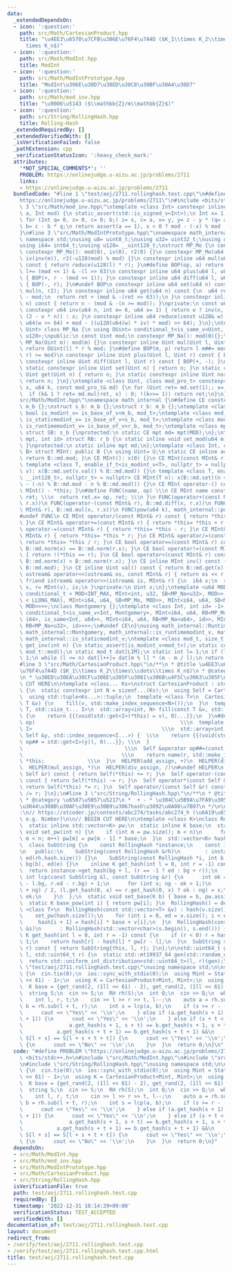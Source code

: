 ```yaml
---
data:
  _extendedDependsOn:
  - icon: ':question:'
    path: src/Math/CartesianProduct.hpp
    title: "\u4EE3\u6570\u7CFB\u306E\u76F4\u7A4D ($K_1\\times K_2\\times\\cdots\\\
      times K_n$)"
  - icon: ':question:'
    path: src/Math/ModInt.hpp
    title: ModInt
  - icon: ':question:'
    path: src/Math/ModIntPrototype.hpp
    title: "ModInt\u306E\u30D7\u30ED\u30C8\u30BF\u30A4\u30D7"
  - icon: ':question:'
    path: src/Math/mod_inv.hpp
    title: "\u9006\u5143 ($\\mathbb{Z}/m\\mathbb{Z}$)"
  - icon: ':question:'
    path: src/String/RollingHash.hpp
    title: Rolling-Hash
  _extendedRequiredBy: []
  _extendedVerifiedWith: []
  _isVerificationFailed: false
  _pathExtension: cpp
  _verificationStatusIcon: ':heavy_check_mark:'
  attributes:
    '*NOT_SPECIAL_COMMENTS*': ''
    PROBLEM: https://onlinejudge.u-aizu.ac.jp/problems/2711
    links:
    - https://onlinejudge.u-aizu.ac.jp/problems/2711
  bundledCode: "#line 1 \"test/aoj/2711.rollinghash.test.cpp\"\n#define PROBLEM \"\
    https://onlinejudge.u-aizu.ac.jp/problems/2711\"\n#include <bits/stdc++.h>\n#line\
    \ 3 \"src/Math/mod_inv.hpp\"\ntemplate <class Int> constexpr inline Int mod_inv(Int\
    \ a, Int mod) {\n static_assert(std::is_signed_v<Int>);\n Int x= 1, y= 0, b= mod;\n\
    \ for (Int q= 0, z= 0, c= 0; b;) z= x, c= a, x= y, y= z - y * (q= a / b), a= b,\
    \ b= c - b * q;\n return assert(a == 1), x < 0 ? mod - (-x) % mod : x % mod;\n\
    }\n#line 3 \"src/Math/ModIntPrototype.hpp\"\nnamespace math_internal {\nusing\
    \ namespace std;\nusing u8= uint8_t;\nusing u32= uint32_t;\nusing u64= uint64_t;\n\
    using i64= int64_t;\nusing u128= __uint128_t;\nstruct MP_Mo {\n const u64 mod;\n\
    \ constexpr MP_Mo(): mod(0), iv(0), r2(0) {}\n constexpr MP_Mo(u64 m): mod(m),\
    \ iv(inv(m)), r2(-u128(mod) % mod) {}\n constexpr inline u64 mul(u64 l, u64 r)\
    \ const { return reduce(u128(l) * r); }\n#define BOP(op, a) return l op##= a,\
    \ l+= (mod << 1) & -(l >> 63)\n constexpr inline u64 plus(u64 l, u64 r) const\
    \ { BOP(+, r - (mod << 1)); }\n constexpr inline u64 diff(u64 l, u64 r) const\
    \ { BOP(-, r); }\n#undef BOP\n constexpr inline u64 set(u64 n) const { return\
    \ mul(n, r2); }\n constexpr inline u64 get(u64 n) const {\n  u64 ret= reduce(n)\
    \ - mod;\n  return ret + (mod & -(ret >> 63));\n }\n constexpr inline u64 norm(u64\
    \ n) const { return n - (mod & -(n >= mod)); }\nprivate:\n const u64 iv, r2;\n\
    \ constexpr u64 inv(u64 n, int e= 6, u64 x= 1) { return e ? inv(n, e - 1, x *\
    \ (2 - x * n)) : x; }\n constexpr inline u64 reduce(const u128& w) const { return\
    \ u64(w >> 64) + mod - ((u128(u64(w) * iv) * mod) >> 64); }\n};\ntemplate <class\
    \ Uint> class MP_Na {\n using DUint= conditional_t<is_same_v<Uint, u32>, u64,\
    \ u128>;\npublic:\n const Uint mod;\n constexpr MP_Na(): mod(0){};\n constexpr\
    \ MP_Na(Uint m): mod(m) {}\n constexpr inline Uint mul(Uint l, Uint r) const {\
    \ return DUint(l) * r % mod; }\n#define BOP(m, p) return l m##= mod & -((l p##=\
    \ r) >= mod)\n constexpr inline Uint plus(Uint l, Uint r) const { BOP(-, +); }\n\
    \ constexpr inline Uint diff(Uint l, Uint r) const { BOP(+, -); }\n#undef BOP\n\
    \ static constexpr inline Uint set(Uint n) { return n; }\n static constexpr inline\
    \ Uint get(Uint n) { return n; }\n static constexpr inline Uint norm(Uint n) {\
    \ return n; }\n};\ntemplate <class Uint, class mod_pro_t> constexpr Uint pow(Uint\
    \ x, u64 k, const mod_pro_t& md) {\n for (Uint ret= md.set(1);; x= md.mul(x, x))\n\
    \  if (k& 1 ? ret= md.mul(ret, x) : 0; !(k>>= 1)) return ret;\n}\n}\n#line 5 \"\
    src/Math/ModInt.hpp\"\nnamespace math_internal {\n#define CE constexpr\nstruct\
    \ m_b {};\nstruct s_b: m_b {};\nstruct r_b: m_b {};\ntemplate <class mod_t> CE\
    \ bool is_modint_v= is_base_of_v<m_b, mod_t>;\ntemplate <class mod_t> CE bool\
    \ is_staticmodint_v= is_base_of_v<s_b, mod_t>;\ntemplate <class mod_t> CE bool\
    \ is_runtimemodint_v= is_base_of_v<r_b, mod_t>;\ntemplate <class mpt, u64 MOD>\
    \ struct SB: s_b {\nprotected:\n static CE mpt md= mpt(MOD);\n};\ntemplate <class\
    \ mpt, int id> struct RB: r_b {\n static inline void set_mod(u64 m) { md= mpt(m);\
    \ }\nprotected:\n static inline mpt md;\n};\ntemplate <class Int, class U, class\
    \ B> struct MInt: public B {\n using Uint= U;\n static CE inline auto mod() {\
    \ return B::md.mod; }\n CE MInt(): x(0) {}\n CE MInt(const MInt& r): x(r.x) {}\n\
    \ template <class T, enable_if_t<is_modint_v<T>, nullptr_t> = nullptr> CE MInt(T\
    \ v): x(B::md.set(v.val() % B::md.mod)) {}\n template <class T, enable_if_t<is_convertible_v<T,\
    \ __int128_t>, nullptr_t> = nullptr> CE MInt(T n): x(B::md.set((n < 0 ? B::md.mod\
    \ - (-n) % B::md.mod : n % B::md.mod))) {}\n CE MInt operator-() const { return\
    \ MInt() - *this; }\n#define FUNC(name, op) \\\n CE MInt name const { \\\n  MInt\
    \ ret; \\\n  return ret.x= op, ret; \\\n }\n FUNC(operator+(const MInt& r), B::md.plus(x,\
    \ r.x))\n FUNC(operator-(const MInt& r), B::md.diff(x, r.x))\n FUNC(operator*(const\
    \ MInt& r), B::md.mul(x, r.x))\n FUNC(pow(u64 k), math_internal::pow(x, k, B::md))\n\
    #undef FUNC\n CE MInt operator/(const MInt& r) const { return *this * r.inv();\
    \ }\n CE MInt& operator+=(const MInt& r) { return *this= *this + r; }\n CE MInt&\
    \ operator-=(const MInt& r) { return *this= *this - r; }\n CE MInt& operator*=(const\
    \ MInt& r) { return *this= *this * r; }\n CE MInt& operator/=(const MInt& r) {\
    \ return *this= *this / r; }\n CE bool operator==(const MInt& r) const { return\
    \ B::md.norm(x) == B::md.norm(r.x); }\n CE bool operator!=(const MInt& r) const\
    \ { return !(*this == r); }\n CE bool operator<(const MInt& r) const { return\
    \ B::md.norm(x) < B::md.norm(r.x); }\n CE inline MInt inv() const { return mod_inv<Int>(val(),\
    \ B::md.mod); }\n CE inline Uint val() const { return B::md.get(x); }\n friend\
    \ ostream& operator<<(ostream& os, const MInt& r) { return os << r.val(); }\n\
    \ friend istream& operator>>(istream& is, MInt& r) {\n  i64 v;\n  return is >>\
    \ v, r= MInt(v), is;\n }\nprivate:\n Uint x;\n};\ntemplate <u64 MOD> using StaticModInt=\
    \ conditional_t < MOD<INT_MAX, MInt<int, u32, SB<MP_Na<u32>, MOD>>, conditional_t<MOD&(MOD\
    \ < LLONG_MAX), MInt<i64, u64, SB<MP_Mo, MOD>>, MInt<i64, u64, SB<MP_Na<u64>,\
    \ MOD>>>>;\nclass Montgomery {};\ntemplate <class Int, int id= -1> using RuntimeModInt=\
    \ conditional_t<is_same_v<Int, Montgomery>, MInt<i64, u64, RB<MP_Mo, id>>, conditional_t<disjunction_v<is_same<Int,\
    \ i64>, is_same<Int, u64>>, MInt<i64, u64, RB<MP_Na<u64>, id>>, MInt<int, u32,\
    \ RB<MP_Na<u32>, id>>>>;\n#undef CE\n}\nusing math_internal::RuntimeModInt, math_internal::StaticModInt,\
    \ math_internal::Montgomery, math_internal::is_runtimemodint_v, math_internal::is_modint_v,\
    \ math_internal::is_staticmodint_v;\ntemplate <class mod_t, size_t LIM> mod_t\
    \ get_inv(int n) {\n static_assert(is_modint_v<mod_t>);\n static const auto m=\
    \ mod_t::mod();\n static mod_t dat[LIM];\n static int l= 1;\n if (l == 1) dat[l++]=\
    \ 1;\n while (l <= n) dat[l++]= dat[m % l] * (m - m / l);\n return dat[n];\n}\n\
    #line 3 \"src/Math/CartesianProduct.hpp\"\n/**\n * @title \u4EE3\u6570\u7CFB\u306E\
    \u76F4\u7A4D ($K_1\\times K_2\\times\\cdots\\times K_n$)\n * @category \u6570\u5B66\
    \n * \u30ED\u30EA\u30CF\u306E\u305F\u3081\u306B\u4F5C\u3063\u305F\n */\n\n// BEGIN\
    \ CUT HERE\n\ntemplate <class... Ks>\nstruct CartesianProduct : std::tuple<Ks...>\
    \ {\n  static constexpr int N = sizeof...(Ks);\n  using Self = CartesianProduct;\n\
    \  using std::tuple<Ks...>::tuple;\n  template <class T>\n  CartesianProduct(const\
    \ T &v) {\n    fill(v, std::make_index_sequence<N>());\n  }\n  template <class\
    \ T, std::size_t... I>\n  std::array<int, N> fill(const T &v, std::index_sequence<I...>)\
    \ {\n    return {{(void(std::get<I>(*this) = v), 0)...}};\n  }\n#define HELPER(name,\
    \ op)                                               \\\n  template <std::size_t...\
    \ I>                                          \\\n  std::array<int, N> name(const\
    \ Self &y, std::index_sequence<I...>) {  \\\n    return {{(void(std::get<I>(*this)\
    \ op## = std::get<I>(y)), 0)...}}; \\\n  }                                   \
    \                                 \\\n  Self &operator op##=(const Self &r) {\
    \                                \\\n    return name(r, std::make_index_sequence<N>()),\
    \ *this;              \\\n  }\n  HELPER(add_assign, +)\n  HELPER(dif_assign, -)\n\
    \  HELPER(mul_assign, *)\n  HELPER(div_assign, /)\n#undef HELPER\n  Self operator+(const\
    \ Self &r) const { return Self(*this) += r; }\n  Self operator-(const Self &r)\
    \ const { return Self(*this) -= r; }\n  Self operator*(const Self &r) const {\
    \ return Self(*this) *= r; }\n  Self operator/(const Self &r) const { return Self(*this)\
    \ /= r; }\n};\n#line 3 \"src/String/RollingHash.hpp\"\n/**\n * @title Rolling-Hash\n\
    \ * @category \u6587\u5B57\u5217\n *  + - * \u304C\u5B9A\u7FA9\u3055\u308C\u3066\
    \u3044\u308B\u30AF\u30E9\u30B9\u3067hash\u3092\u8A08\u7B97\n */\n\n// verify\u7528\
    :\n// https://atcoder.jp/contests/abc274/tasks/abc274_h (\u6A19\u65702\u306E\u4F53\
    \ e.g. Nimber)\n\n// BEGIN CUT HERE\n\ntemplate <class K>\nclass RollingHash {\n\
    \  static inline std::vector<K> pw;\n  static inline K base;\n  static inline\
    \ void set_pw(int n) {\n    if (int m = pw.size(); m < n)\n      for (pw.resize(n);\
    \ m < n; m++) pw[m] = pw[m - 1] * base;\n  }\n  std::vector<K> hash;\n\n public:\n\
    \  class SubString {\n    const RollingHash *instance;\n    const int bg, ed;\n\
    \n   public:\n    SubString(const RollingHash &rh)\n        : instance(&rh), bg(0),\
    \ ed(rh.hash.size()) {}\n    SubString(const RollingHash *i, int b, int e) : instance(i),\
    \ bg(b), ed(e) {}\n    inline K get_hash(int l = 0, int r = -1) const {\n    \
    \  return instance->get_hash(bg + l, (r == -1 ? ed : bg + r));\n    }\n    friend\
    \ int lcp(const SubString &l, const SubString &r) {\n      int ok = 0, ng = std::min(l.ed\
    \ - l.bg, r.ed - r.bg) + 1;\n      for (int x; ng - ok > 1;)\n        x = (ok\
    \ + ng) / 2, (l.get_hash(0, x) == r.get_hash(0, x) ? ok : ng) = x;\n      return\
    \ ok;\n    }\n  };\n  static void set_base(K b) { base = b, pw.assign(1, 1); }\n\
    \  static K base_pow(int i) { return pw[i]; }\n  RollingHash() = default;\n  template\
    \ <class T>\n  RollingHash(const std::vector<T> &v) : hash(v.size() + 1, 0) {\n\
    \    set_pw(hash.size());\n    for (int i = 0, ed = v.size(); i < ed; i++)\n \
    \     hash[i + 1] = hash[i] * base + v[i];\n  }\n  RollingHash(const std::string\
    \ &s)\n      : RollingHash(std::vector<char>(s.begin(), s.end())) {}\n  inline\
    \ K get_hash(int l = 0, int r = -1) const {\n    if (r < 0) r = hash.size() -\
    \ 1;\n    return hash[r] - hash[l] * pw[r - l];\n  }\n  SubString sub(int l, int\
    \ r) const { return SubString{this, l, r}; }\n};\n\nstd::uint64_t get_rand(std::uint64_t\
    \ l, std::uint64_t r) {\n  static std::mt19937_64 gen(std::random_device{}());\n\
    \  return std::uniform_int_distribution<std::uint64_t>(l, r)(gen);\n}\n#line 6\
    \ \"test/aoj/2711.rollinghash.test.cpp\"\nusing namespace std;\n\nsigned main()\
    \ {\n  cin.tie(0);\n  ios::sync_with_stdio(0);\n  using Mint = StaticModInt<(1ll\
    \ << 61) - 1>;\n  using K = CartesianProduct<Mint, Mint>;\n  using RH = RollingHash<K>;\n\
    \  K base = {get_rand(2, (1ll << 61) - 2), get_rand(2, (1ll << 61) - 2)};\n  RH::set_base(base);\n\
    \  string S;\n  cin >> S;\n  RH rh(S);\n  int Q;\n  cin >> Q;\n  while (Q--) {\n\
    \    int l, r, t;\n    cin >> l >> r >> t, l--;\n    auto a = rh.sub(l, r - t),\
    \ b = rh.sub(l + t, r);\n    int s = lcp(a, b);\n    if (s >= r - (l + t)) {\n\
    \      cout << \"Yes\" << '\\n';\n    } else if (a.get_hash(s + 1) == b.get_hash(s\
    \ + 1)) {\n      cout << \"Yes\" << '\\n';\n    } else if (s + t < r - l - t &&\n\
    \               a.get_hash(s + 1, s + t) == b.get_hash(s + 1, s + t) &&\n    \
    \           a.get_hash(s + t + 1) == b.get_hash(s + t + 1) &&\n              \
    \ S[l + s] == S[l + s + t + t]) {\n      cout << \"Yes\" << '\\n';\n    } else\
    \ {\n      cout << \"No\" << '\\n';\n    }\n  }\n  return 0;\n}\n"
  code: "#define PROBLEM \"https://onlinejudge.u-aizu.ac.jp/problems/2711\"\n#include\
    \ <bits/stdc++.h>\n#include \"src/Math/ModInt.hpp\"\n#include \"src/Math/CartesianProduct.hpp\"\
    \n#include \"src/String/RollingHash.hpp\"\nusing namespace std;\n\nsigned main()\
    \ {\n  cin.tie(0);\n  ios::sync_with_stdio(0);\n  using Mint = StaticModInt<(1ll\
    \ << 61) - 1>;\n  using K = CartesianProduct<Mint, Mint>;\n  using RH = RollingHash<K>;\n\
    \  K base = {get_rand(2, (1ll << 61) - 2), get_rand(2, (1ll << 61) - 2)};\n  RH::set_base(base);\n\
    \  string S;\n  cin >> S;\n  RH rh(S);\n  int Q;\n  cin >> Q;\n  while (Q--) {\n\
    \    int l, r, t;\n    cin >> l >> r >> t, l--;\n    auto a = rh.sub(l, r - t),\
    \ b = rh.sub(l + t, r);\n    int s = lcp(a, b);\n    if (s >= r - (l + t)) {\n\
    \      cout << \"Yes\" << '\\n';\n    } else if (a.get_hash(s + 1) == b.get_hash(s\
    \ + 1)) {\n      cout << \"Yes\" << '\\n';\n    } else if (s + t < r - l - t &&\n\
    \               a.get_hash(s + 1, s + t) == b.get_hash(s + 1, s + t) &&\n    \
    \           a.get_hash(s + t + 1) == b.get_hash(s + t + 1) &&\n              \
    \ S[l + s] == S[l + s + t + t]) {\n      cout << \"Yes\" << '\\n';\n    } else\
    \ {\n      cout << \"No\" << '\\n';\n    }\n  }\n  return 0;\n}"
  dependsOn:
  - src/Math/ModInt.hpp
  - src/Math/mod_inv.hpp
  - src/Math/ModIntPrototype.hpp
  - src/Math/CartesianProduct.hpp
  - src/String/RollingHash.hpp
  isVerificationFile: true
  path: test/aoj/2711.rollinghash.test.cpp
  requiredBy: []
  timestamp: '2022-12-31 18:14:29+09:00'
  verificationStatus: TEST_ACCEPTED
  verifiedWith: []
documentation_of: test/aoj/2711.rollinghash.test.cpp
layout: document
redirect_from:
- /verify/test/aoj/2711.rollinghash.test.cpp
- /verify/test/aoj/2711.rollinghash.test.cpp.html
title: test/aoj/2711.rollinghash.test.cpp
---
```

